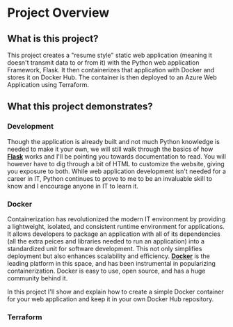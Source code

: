 # Project Overview
## What is this project?
This project creates a "resume style" static web application (meaning it doesn't transmit data to or from it) with the Python web application Framework, Flask. It then containerizes that application with Docker and stores it on Docker Hub. The container is then deployed to an Azure Web Application using Terraform.

## What this project demonstrates?
### Development
Though the application is already built and not much Python knowledge is needed to make it your own, we will still walk through the basics of how [**Flask**](https://flask.palletsprojects.com/en/3.0.x/) works and I'll be pointing you towards documentation to read. You will however have to dig through a bit of HTML to customize the website, giving you exposure to both. While web application development isn't needed for a career in IT, Python continues to prove to me to be an invaluable skill to know and I encourage anyone in IT to learn it.

### Docker
Containerization has revolutionized the modern IT environment by providing a lightweight, isolated, and consistent runtime environment for applications. It allows developers to package an application with all of its dependencies (all the extra peices and libraries needed to run an application) into a standardized unit for software development. This not only simplifies deployment but also enhances scalability and efficiency. [**Docker**](https://www.docker.com/) is the leading platform in this space, and has been instrumental in popularizing containerization. Docker is easy to use, open source, and has a huge community behind it.

In this project I'll show and explain how to create a simple Docker container for your web application and keep it in your own Docker Hub repository.

### Terraform
